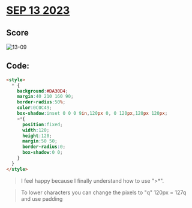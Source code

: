 # [SEP 13 2023]()

## Score

![13-09](https://github.com/FrancoEspinozaV/CSSBattle/assets/142062208/67a053f0-97e3-404d-afa2-31c69dd3f60d)
## Code:
```html
<style>
  * {
    background:#DA30D4;
    margin:40 210 160 90;
    border-radius:50%;
    color:0C0C49;
    box-shadow:inset 0 0 0 9in,120px 0, 0 120px,120px 120px;
    >*{
      position:fixed;
      width:120;
      height:120;
      margin:50 50;
      border-radius:0;
      box-shadow:0 0;
    }
  }
</style>
```
> I feel happy because I finally understand how to use ">*".

>To lower characters you can change the pixels to "q" 120px = 127q and use padding 
